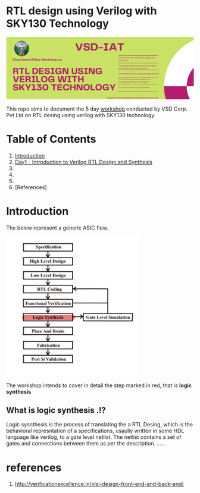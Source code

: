 # RTL design using Verilog with SKY130 Technology

![](/src/img/Verilog-flyer.png)

This repo aims to document the 5 day [workshop](https://www.vlsisystemdesign.com/rtl-design-using-verilog-with-sky130-technology/) conducted by VSD Corp. Pvt Ltd on RTL desing using verilog with SKY130 technology.

# Table of Contents

1. [Introduction](#introduction)
2. [Day1 - Introduction to Verilog RTL Design and Synthesis]()
3. 
4.
5.
6. [References]


# Introduction
The below represent a generic ASIC flow.

![](/src/img/asic-flow.png)

The workshop intends to cover in detail the step marked in red, that is **logic synthesis**

## What is logic synthesis .!?
Logic sysnthesis is the process of translating the a RTL Desing, which is the behavioral represntation of a specifications, usaully written in some HDL language like verilog, to a gate level netlist. The netlist contains a set of gates and connections between them as per the description. ......

# references
1. http://verificationexcellence.in/vlsi-design-front-end-and-back-end/

